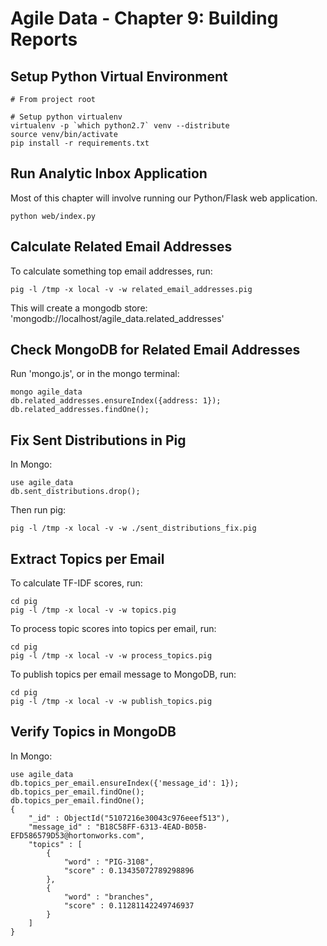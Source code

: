 Agile Data - Chapter 9: Building Reports
===============================================================

## Setup Python Virtual Environment ##

```
# From project root

# Setup python virtualenv
virtualenv -p `which python2.7` venv --distribute
source venv/bin/activate
pip install -r requirements.txt
```

## Run Analytic Inbox Application ##

Most of this chapter will involve running our Python/Flask web application.

```
python web/index.py
```

## Calculate Related Email Addresses ##

To calculate something top email addresses, run:

```
pig -l /tmp -x local -v -w related_email_addresses.pig
```

This will create a mongodb store: 'mongodb://localhost/agile_data.related_addresses'

## Check MongoDB for Related Email Addresses ##

Run 'mongo.js', or in the mongo terminal:

```
mongo agile_data
db.related_addresses.ensureIndex({address: 1});
db.related_addresses.findOne();
```

## Fix Sent Distributions in Pig ##

In Mongo:

```
use agile_data
db.sent_distributions.drop();
```

Then run pig:

```
pig -l /tmp -x local -v -w ./sent_distributions_fix.pig
```

## Extract Topics per Email ##

To calculate TF-IDF scores, run:

```
cd pig
pig -l /tmp -x local -v -w topics.pig
```

To process topic scores into topics per email, run:

```
cd pig
pig -l /tmp -x local -v -w process_topics.pig
```

To publish topics per email message to MongoDB, run:

```
cd pig
pig -l /tmp -x local -v -w publish_topics.pig
```

## Verify Topics in MongoDB ##

In Mongo:

```
use agile_data
db.topics_per_email.ensureIndex({'message_id': 1});
db.topics_per_email.findOne();
db.topics_per_email.findOne();
{
	"_id" : ObjectId("5107216e30043c976eeef513"),
	"message_id" : "B18C58FF-6313-4EAD-B05B-EFD586579D53@hortonworks.com",
	"topics" : [
		{
			"word" : "PIG-3108",
			"score" : 0.13435072789298896
		},
		{
			"word" : "branches",
			"score" : 0.11281142249746937
		}
	]
}
```